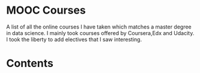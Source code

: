 # MOOC Courses

A list of all the online courses I have taken which matches a master degree in data science. I mainly took courses offered by Coursera,Edx and Udacity. I took the liberty to add electives that I saw interesting.

# Contents

